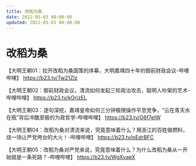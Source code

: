 ```yaml
---
title: 改稻为桑
date: 2022-05-03 00:00:00
updated: 2022-05-03 00:00:00
---
```


# 改稻为桑

【大明王朝01：拉开改稻为桑国策的序幕，大明嘉靖四十年的御前财政会议-哔哩哔哩】 https://b23.tv/Tw21ZIz

【大明王朝02：御前财政会议，清流如何发起三轮政治攻击，聪明人吵架的艺术-哔哩哔哩】 https://b23.tv/kOrjzEL

【大明王朝03：逐句深挖，嘉靖皇帝如何三分钟极限操作平息党争，“云在青天水在瓶”背后冷酷至极的为政哲学-哔哩哔哩】 https://b23.tv/G6f7eIW

【大明王朝04：改稻为桑对清流来说，究竟意味着什么？用浙江的百姓做燃料，烧一场让严党垮台的大火！-哔哩哔哩】 https://b23.tv/pEdrBFC

【大明王朝05：改稻为桑对严党来说，究竟意味着什么？为什么改稻为桑从一开始就是一条死路？-哔哩哔哩】 https://b23.tv/WgXvaeX
